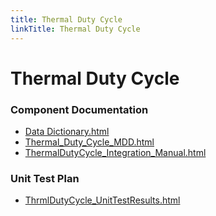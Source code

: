 ```yaml
---
title: Thermal Duty Cycle
linkTitle: Thermal Duty Cycle
---
```


# Thermal Duty Cycle
### Component Documentation

- [Data Dictionary.html](doc/Data%20Dictionary.html)
- [Thermal_Duty_Cycle_MDD.html](doc/Thermal_Duty_Cycle_MDD.html)
- [ThermalDutyCycle_Integration_Manual.html](doc/ThermalDutyCycle_Integration_Manual.html)

### Unit Test Plan

- [ThrmlDutyCycle_UnitTestResults.html](utp/Tessy/report/ThrmlDutyCycle_UnitTestResults.html)

